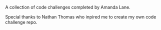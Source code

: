 A collection of code challenges completed by Amanda Lane.

Special thanks to Nathan Thomas who inpired me to create my own code challenge repo.
